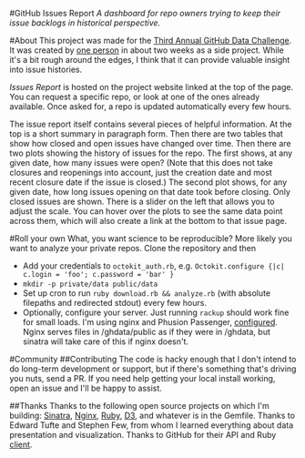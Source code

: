 #GitHub Issues Report
_A dashboard for repo owners trying to keep their issue backlogs in historical perspective._

#About
This project was made for the [Third Annual GitHub Data Challenge](https://github.com/blog/1864-third-annual-github-data-challenge). It was created by [one person](https://github.com/mgold) in about two weeks as a side project. While it's a bit rough around the edges, I think that it can provide valuable insight into issue histories.

_Issues Report_ is hosted on the project website linked at the top of the page. You can request a specific repo, or look at one of the ones already available. Once asked for, a repo is updated automatically every few hours.

The issue report itself contains several pieces of helpful information. At the top is a short summary in paragraph form. Then there are two tables that show how closed and open issues have changed over time. Then there are two plots showing the history of issues for the repo. The first shows, at any given date, how many issues were open? (Note that this does not take closures and reopenings into account, just the creation date and most recent closure date if the issue is closed.) The second plot shows, for any given date, how long issues opening on that date took before closing. Only closed issues are shown. There is a slider on the left that allows you to adjust the scale. You can hover over the plots to see the same data point across them, which will also create a link at the bottom to that issue page.

#Roll your own
What, you want science to be reproducible? More likely you want to analyze your private repos. Clone the repository and then
* Add your credentials to `octokit_auth.rb`, e.g. `Octokit.configure {|c| c.login = 'foo'; c.password = 'bar' }`
* `mkdir -p private/data public/data`
* Set up cron to run `ruby download.rb && analyze.rb` (with absolute filepaths and redirected stdout) every few hours.
* Optionally, configure your server. Just running `rackup` should work fine for small loads. I'm using nginx and Phusion Passenger, [configured](https://www.phusionpassenger.com/documentation/Users%20guide%20Nginx.html#deploying_rails_to_sub_uri). Nginx serves files in /ghdata/public as if they were in /ghdata, but sinatra will take care of this if nginx doesn't.

#Community
##Contributing
The code is hacky enough that I don't intend to do long-term development or support, but if there's something that's driving you nuts, send a PR. If you need help getting your local install working, open an issue and I'll be happy to assist.

##Thanks
Thanks to the following open source projects on which I'm building: [Sinatra](http://www.sinatrarb.com/), [Nginx](http://nginx.org/), [Ruby](https://www.ruby-lang.org/), [D3](http://d3js.org/), and whatever is in the Gemfile. Thanks to Edward Tufte and Stephen Few, from whom I learned everything about data presentation and visualization. Thanks to GitHub for their API and Ruby [client](https://github.com/octokit/octokit.rb).
